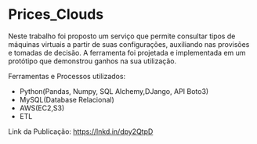 # Prices_Clouds

Neste trabalho foi proposto um serviço que permite consultar tipos de máquinas virtuais a partir de suas configurações, auxiliando nas provisões e tomadas de decisão. A ferramenta foi projetada e implementada em um protótipo que demonstrou ganhos na sua utilização.

Ferramentas e Processos utilizados:
- Python(Pandas, Numpy, SQL Alchemy,DJango, API Boto3)
- MySQL(Database Relacional)
- AWS(EC2,S3)
- ETL

Link da Publicação: https://lnkd.in/dpy2QtpD
